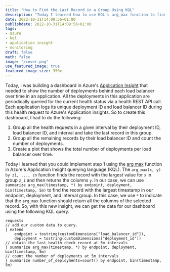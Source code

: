 ```yaml
---
title: "How to Find the Last Record in a Group Using KQL"
description: "Today I learned how to use KQL's arg_max function to find the last record in a log time interval group in Azure's Application Insight."
date: 2022-10-31T14:09:56+01:00
publishdate: 2022-10-31T14:09:56+01:00
tags:
- azure
- kql
- application insight
- monitoring
draft: false
math: false
image: "/cover.png"
use_featured_image: true
featured_image_size: 350x
---
```


Today, I was building a dashboard in Azure's [Application Insight](https://learn.microsoft.com/en-us/azure/azure-monitor/app/app-insights-overview) that needed to show the number of deployments behind each load balancer over time in an application.
All the deployments in this application are periodically queried for the current health status via a health REST API call.
Each application logs its unique deployment ID and load balancer ID during this health request to Azure's Application insights.
So to create this dashboard, I had to do the following:
1. Group all the health requests in a given interval by their deployment ID, load balancer ID, and interval and take the last record in this group.
2. Group all the remaining records by their load balancer ID and count the number of deployments.
3. Create a plot that shows the total number of deployments per load balancer over time.

Today I learned that you could implement step 1 using the [arg max](https://learn.microsoft.com/en-us/azure/data-explorer/kusto/query/arg-max-aggfunction) function in Azure's Application Insight querying language (KQL). 
The `arg_max(x, y)  by z1, ..., zn` function finds the record with the largest value for `x` in group `z_i` and then returns the columns `y`. 
In our case, we can use `summarize arg_max(timestamp, *) by endpoint, deployment, bin(timestamp, 5m)` to find the record with the largest timestamp in our endpoint, deployment, and interval group. 
In this case, we use `*` to indicate that the `arg_max` function should return all the columns of the selected record. 
So, with this new insight, we can get the data for our dashboard using the following KQL query.

```kql
requests
// add our custom data to query.
| extend
    endpoint = tostring(customDimensions["load_balancer_id"]),
    deployment = tostring(customDimensions["deployment_id"])
// obtain the last health check record at 5m intervals
| summarize arg_max(timestamp, *) by endpoint, deployment, bin(timestamp, 5m)
// count the number of deployments at 5m intervals
| summarize number_of_deployments=count() by endpoint, bin(timestamp, 5m)
```